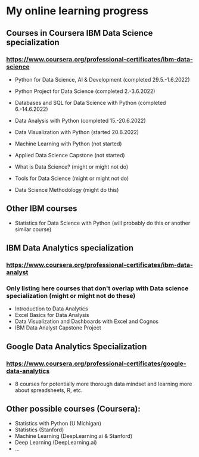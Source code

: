 # My online learning progress
## Courses in Coursera IBM Data Science specialization 
### https://www.coursera.org/professional-certificates/ibm-data-science
- Python for Data Science, AI & Development (completed 29.5.-1.6.2022)
- Python Project for Data Science (completed 2.-3.6.2022)
- Databases and SQL for Data Science with Python (completed 6.-14.6.2022)
- Data Analysis with Python (completed 15.-20.6.2022)
- Data Visualization with Python (started 20.6.2022)
- Machine Learning with Python (not started)
- Applied Data Science Capstone (not started)

- What is Data Science? (might or might not do)
- Tools for Data Science (might or might not do)
- Data Science Methodology (might do this)

## Other IBM courses
- Statistics for Data Science with Python (will probably do this or another similar course)

## IBM Data Analytics specialization 
### https://www.coursera.org/professional-certificates/ibm-data-analyst
### Only listing here courses that don't overlap with Data science specialization (might or might not do these)
- Introduction to Data Analytics
- Excel Basics for Data Analysis
- Data Visualization and Dashboards with Excel and Cognos
- IBM Data Analyst Capstone Project

## Google Data Analytics Specialization
### https://www.coursera.org/professional-certificates/google-data-analytics
- 8 courses for potentially more thorough data mindset and learning more about spreadsheets, R, etc.

## Other possible courses (Coursera): 
- Statistics with Python (U Michigan) 
- Statistics (Stanford)
- Machine Learning (DeepLearning.ai & Stanford)
- Deep Learning (DeepLearning.ai) 
- ...
